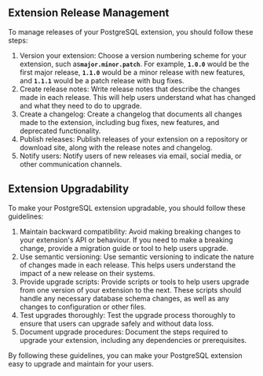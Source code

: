 <h2>Extension Release Management</h2>
<p>To manage releases of your PostgreSQL extension, you should follow these steps:</p>
<ol>
<li>Version your extension: Choose a version numbering scheme for your extension, such as<code><strong>major.minor.patch</strong></code>.&nbsp;For example,&nbsp;<code><strong>1.0.0</strong></code>&nbsp;would be the first major release,&nbsp;<code><strong>1.1.0</strong></code>&nbsp;would be a minor release with new features, and&nbsp;<code><strong>1.1.1</strong></code>&nbsp;would be a patch release with bug fixes.</li>
<li>Create release notes: Write release notes that describe the changes made in each release. This will help users understand what has changed and what they need to do to upgrade.</li>
<li>Create a changelog: Create a changelog that documents all changes made to the extension, including bug fixes, new features, and deprecated functionality.</li>
<li>Publish releases: Publish releases of your extension on a repository or download site, along with the release notes and changelog.</li>
<li>Notify users: Notify users of new releases via email, social media, or other communication channels.</li>
</ol>
<h2>Extension Upgradability </h2>
<p>To make your PostgreSQL extension upgradable, you should follow these guidelines:</p>
<ol>
<li>Maintain backward compatibility: Avoid making breaking changes to your extension's API or behaviour. If you need to make a breaking change, provide a migration guide or tool to help users upgrade.</li>
<li>Use semantic versioning: Use semantic versioning to indicate the nature of changes made in each release. This helps users understand the impact of a new release on their systems.</li>
<li>Provide upgrade scripts: Provide scripts or tools to help users upgrade from one version of your extension to the next. These scripts should handle any necessary database schema changes, as well as any changes to configuration or other files.</li>
<li>Test upgrades thoroughly: Test the upgrade process thoroughly to ensure that users can upgrade safely and without data loss.</li>
<li>Document upgrade procedures: Document the steps required to upgrade your extension, including any dependencies or prerequisites.</li>
</ol>
<p>By following these guidelines, you can make your PostgreSQL extension easy to upgrade and maintain for your users.</p>